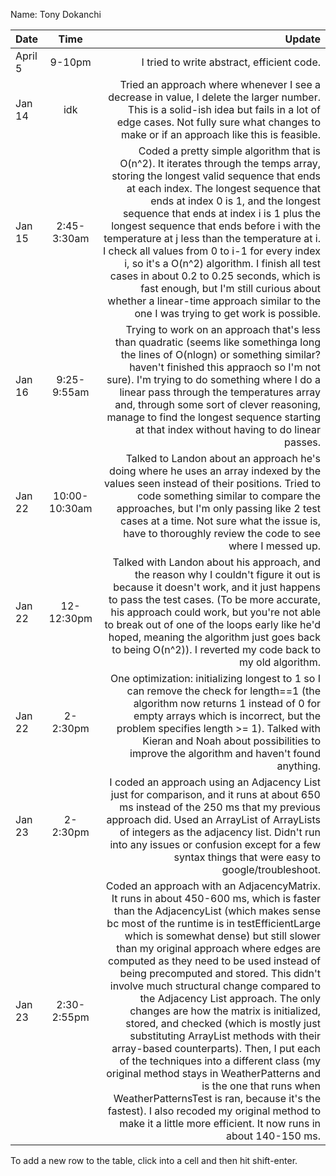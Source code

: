 Name: Tony Dokanchi

| Date    |     Time      |                                                                                                                                                                                                                                                                                                                                                                                                                                                                                                                                                                                                                                                                                                                                                                                                                                                                                                    Update |
|:--------|:-------------:|----------------------------------------------------------------------------------------------------------------------------------------------------------------------------------------------------------------------------------------------------------------------------------------------------------------------------------------------------------------------------------------------------------------------------------------------------------------------------------------------------------------------------------------------------------------------------------------------------------------------------------------------------------------------------------------------------------------------------------------------------------------------------------------------------------------------------------------------------------------------------------------------------------:|
| April 5 |    9-10pm     |                                                                                                                                                                                                                                                                                                                                                                                                                                                                                                                                                                                                                                                                                                                                                                                                                                                                I tried to write abstract, efficient code. |
| Jan 14  |      idk      |                                                                                                                                                                                                                                                                                                                                                                                                                                                                                                                                                                                                                                                                           Tried an approach where whenever I see a decrease in value, I delete the larger number. This is a solid-ish idea but fails in a lot of edge cases. Not fully sure what changes to make or if an approach like this is feasible. |
| Jan 15  |  2:45-3:30am  |                                                                                                                                                                                                                                                                Coded a pretty simple algorithm that is O(n^2). It iterates through the temps array, storing the longest valid sequence that ends at each index. The longest sequence that ends at index 0 is 1, and the longest sequence that ends at index i is 1 plus the longest sequence that ends before i with the temperature at j less than the temperature at i. I check all values from 0 to i-1 for every index i, so it's a O(n^2) algorithm. I finish all test cases in about 0.2 to 0.25 seconds, which is fast enough, but I'm still curious about whether a linear-time approach similar to the one I was trying to get work is possible. |
| Jan 16  |  9:25-9:55am  |                                                                                                                                                                                                                                                                                                                                                                                                                                                                                           Trying to work on an approach that's less than quadratic (seems like somethinga long the lines of O(nlogn) or something similar? haven't finished this appraoch so I'm not sure). I'm trying to do something where I do a linear pass through the temperatures array and, through some sort of clever reasoning, manage to find the longest sequence starting at that index without having to do linear passes. |
| Jan 22  | 10:00-10:30am |                                                                                                                                                                                                                                                                                                                                                                                                                                                                                                                                                                         Talked to Landon about an approach he's doing where he uses an array indexed by the values seen instead of their positions. Tried to code something similar to compare the approaches, but I'm only passing like 2 test cases at a time. Not sure what the issue is, have to thoroughly review the code to see where I messed up. |
| Jan 22  |  12-12:30pm   |                                                                                                                                                                                                                                                                                                                                                                                                                                                                                                                 Talked with Landon about his approach, and the reason why I couldn't figure it out is because it doesn't work, and it just happens to pass the test cases. (To be more accurate, his approach could work, but you're not able to break out of one of the loops early like he'd hoped, meaning the algorithm just goes back to being O(n^2)). I reverted my code back to my old algorithm. |
| Jan 22  |   2-2:30pm    |                                                                                                                                                                                                                                                                                                                                                                                                                                                                                                                                                                                           One optimization: initializing longest to 1 so I can remove the check for length==1 (the algorithm now returns 1 instead of 0 for empty arrays which is incorrect, but the problem specifies length >= 1). Talked with Kieran and Noah about possibilities to improve the algorithm and haven't found anything. |
| Jan 23  |   2-2:30pm    |                                                                                                                                                                                                                                                                                                                                                                                                                                                                                                                                                                        I coded an approach using an Adjacency List just for comparison, and it runs at about 650 ms instead of the 250 ms that my previous approach did. Used an ArrayList of ArrayLists of integers as the adjacency list. Didn't run into any issues or confusion except for a few syntax things that were easy to google/troubleshoot. |
| Jan 23  |  2:30-2:55pm  | Coded an approach with an AdjacencyMatrix. It runs in about 450-600 ms, which is faster than the AdjacencyList (which makes sense bc most of the runtime is in testEfficientLarge which is somewhat dense) but still slower than my original approach where edges are computed as they need to be used instead of being precomputed and stored. This didn't involve much structural change compared to the Adjacency List approach. The only changes are how the matrix is initialized, stored, and checked (which is mostly just substituting ArrayList methods with their array-based counterparts). Then, I put each of the techniques into a different class (my original method stays in WeatherPatterns and is the one that runs when WeatherPatternsTest is ran, because it's the fastest). I also recoded my original method to make it a little more efficient. It now runs in about 140-150 ms. |


To add a new row to the table, click into a cell and then hit shift-enter.